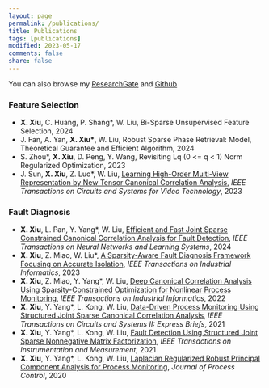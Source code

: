 ```yaml
---
layout: page
permalink: /publications/
title: Publications
tags: [publications]
modified: 2023-05-17 
comments: false
share: false
---
```


You can also browse my <a href="https://www.researchgate.net/profile/Xianchao-Xiu" class="textlink" target="_blank">ResearchGate</a> and <a href="https://github.com/xianchaoxiu" class="textlink" target="_blank">Github</a>




### Feature Selection

* <b>X. Xiu</b>, C. Huang, P. Shang*, W. Liu, Bi-Sparse Unsupervised Feature Selection, 2024 <br>
* J. Fan, A. Yan, <b>X. Xiu*</b>, W. Liu, Robust Sparse Phase Retrieval: Model, Theoretical Guarantee and Efficient Algorithm, 2024 <br>
* S. Zhou*, <b>X. Xiu</b>, D. Peng, Y. Wang, Revisiting Lq (0 <= q < 1) Norm Regularized Optimization, 2023
* J. Sun, <b>X. Xiu</b>, Z. Luo*, W. Liu, <a href="https://ieeexplore.ieee.org/abstract/document/10091146" class="textlink" target="_blank">Learning High-Order Multi-View Representation by New Tensor Canonical Correlation Analysis</a>, <i>IEEE Transactions on Circuits and Systems for Video Technology</i>, 2023<br>


### Fault Diagnosis
* <b>X. Xiu</b>, L. Pan, Y. Yang*, W. Liu, <a href="https://ieeexplore.ieee.org/document/9887978" class="textlink" target="_blank">Efficient and Fast Joint Sparse Constrained Canonical Correlation Analysis for Fault Detection</a>, <i>IEEE Transactions on Neural Networks and Learning Systems</i>, 2024<br>
* <b>X. Xiu</b>, Z. Miao, W. Liu*, <a href="https://ieeexplore.ieee.org/abstract/document/10091146" class="textlink" target="_blank">A Sparsity-Aware Fault Diagnosis Framework Focusing on Accurate Isolation</a>, <i>IEEE Transactions on Industrial Informatics</i>, 2023<br>
* <b>X. Xiu</b>, Z. Miao, Y. Yang*, W. Liu, <a href="https://ieeexplore.ieee.org/document/9583864" class="textlink" target="_blank">Deep Canonical Correlation Analysis Using Sparsity-Constrained Optimization for Nonlinear Process Monitoring</a>, <i>IEEE Transactions on Industrial Informatics</i>, 2022<br>
* <b>X. Xiu</b>, Y. Yang*, L. Kong, W. Liu, <a href="https://ieeexplore.ieee.org/abstract/document/9068308/" class="textlink" target="_blank">Data-Driven Process Monitoring Using Structured Joint Sparse Canonical Correlation Analysis</a>, <i>IEEE Transactions on Circuits and Systems II: Express Briefs</i>, 2021<br>
* <b>X. Xiu</b>, Y. Yang*, L. Kong, W. Liu, <a href="https://ieeexplore.ieee.org/abstract/document/9381237" class="textlink" target="_blank">Fault Detection Using Structured Joint Sparse Nonnegative Matrix Factorization</a>, <i>IEEE Transactions on Instrumentation and Measurement</i>, 2021<br>
* <b>X. Xiu</b>, Y. Yang*, L. Kong, W. Liu, <a href="https://www.sciencedirect.com/science/article/abs/pii/S095915242030247X" class="textlink" target="_blank">Laplacian Regularized Robust Principal Component Analysis for Process Monitoring</a>, <i>Journal of Process Control</i>, 2020<br>












